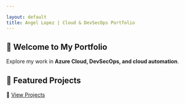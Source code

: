 ```yaml
---

layout: default
title: Angel Lopez | Cloud & DevSecOps Portfolio
---
```

## 🚀 Welcome to My Portfolio  
Explore my work in **Azure Cloud, DevSecOps, and cloud automation**.

## 📂 Featured Projects  
🔗 [View Projects](projects.md)
